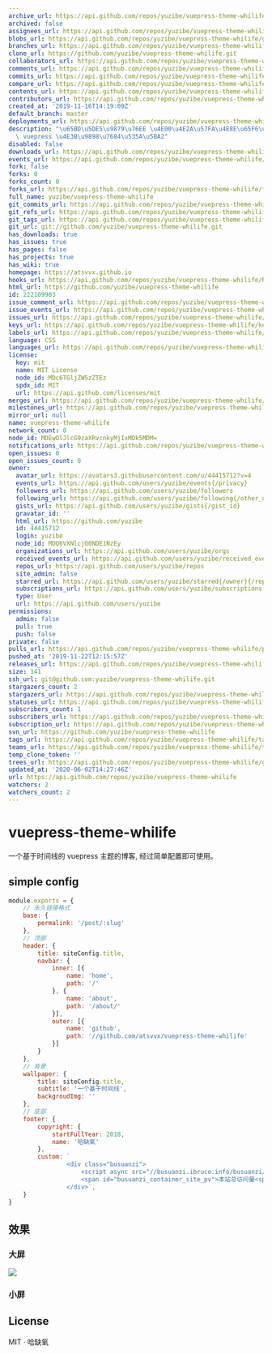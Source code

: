 ```yaml
---
archive_url: https://api.github.com/repos/yuzibe/vuepress-theme-whilife/{archive_format}{/ref}
archived: false
assignees_url: https://api.github.com/repos/yuzibe/vuepress-theme-whilife/assignees{/user}
blobs_url: https://api.github.com/repos/yuzibe/vuepress-theme-whilife/git/blobs{/sha}
branches_url: https://api.github.com/repos/yuzibe/vuepress-theme-whilife/branches{/branch}
clone_url: https://github.com/yuzibe/vuepress-theme-whilife.git
collaborators_url: https://api.github.com/repos/yuzibe/vuepress-theme-whilife/collaborators{/collaborator}
comments_url: https://api.github.com/repos/yuzibe/vuepress-theme-whilife/comments{/number}
commits_url: https://api.github.com/repos/yuzibe/vuepress-theme-whilife/commits{/sha}
compare_url: https://api.github.com/repos/yuzibe/vuepress-theme-whilife/compare/{base}...{head}
contents_url: https://api.github.com/repos/yuzibe/vuepress-theme-whilife/contents/{+path}
contributors_url: https://api.github.com/repos/yuzibe/vuepress-theme-whilife/contributors
created_at: '2019-11-16T14:19:09Z'
default_branch: master
deployments_url: https://api.github.com/repos/yuzibe/vuepress-theme-whilife/deployments
description: "\u65BD\u5DE5\u9879\u76EE \u4E00\u4E2A\u57FA\u4E8E\u65F6\u95F4\u7EBF\u7684\
  \ vuepress \u4E3B\u9898\u7684\u535A\u5BA2"
disabled: false
downloads_url: https://api.github.com/repos/yuzibe/vuepress-theme-whilife/downloads
events_url: https://api.github.com/repos/yuzibe/vuepress-theme-whilife/events
fork: false
forks: 0
forks_count: 0
forks_url: https://api.github.com/repos/yuzibe/vuepress-theme-whilife/forks
full_name: yuzibe/vuepress-theme-whilife
git_commits_url: https://api.github.com/repos/yuzibe/vuepress-theme-whilife/git/commits{/sha}
git_refs_url: https://api.github.com/repos/yuzibe/vuepress-theme-whilife/git/refs{/sha}
git_tags_url: https://api.github.com/repos/yuzibe/vuepress-theme-whilife/git/tags{/sha}
git_url: git://github.com/yuzibe/vuepress-theme-whilife.git
has_downloads: true
has_issues: true
has_pages: false
has_projects: true
has_wiki: true
homepage: https://atsvvx.github.io
hooks_url: https://api.github.com/repos/yuzibe/vuepress-theme-whilife/hooks
html_url: https://github.com/yuzibe/vuepress-theme-whilife
id: 222109903
issue_comment_url: https://api.github.com/repos/yuzibe/vuepress-theme-whilife/issues/comments{/number}
issue_events_url: https://api.github.com/repos/yuzibe/vuepress-theme-whilife/issues/events{/number}
issues_url: https://api.github.com/repos/yuzibe/vuepress-theme-whilife/issues{/number}
keys_url: https://api.github.com/repos/yuzibe/vuepress-theme-whilife/keys{/key_id}
labels_url: https://api.github.com/repos/yuzibe/vuepress-theme-whilife/labels{/name}
language: CSS
languages_url: https://api.github.com/repos/yuzibe/vuepress-theme-whilife/languages
license:
  key: mit
  name: MIT License
  node_id: MDc6TGljZW5zZTEz
  spdx_id: MIT
  url: https://api.github.com/licenses/mit
merges_url: https://api.github.com/repos/yuzibe/vuepress-theme-whilife/merges
milestones_url: https://api.github.com/repos/yuzibe/vuepress-theme-whilife/milestones{/number}
mirror_url: null
name: vuepress-theme-whilife
network_count: 0
node_id: MDEwOlJlcG9zaXRvcnkyMjIxMDk5MDM=
notifications_url: https://api.github.com/repos/yuzibe/vuepress-theme-whilife/notifications{?since,all,participating}
open_issues: 0
open_issues_count: 0
owner:
  avatar_url: https://avatars3.githubusercontent.com/u/44415712?v=4
  events_url: https://api.github.com/users/yuzibe/events{/privacy}
  followers_url: https://api.github.com/users/yuzibe/followers
  following_url: https://api.github.com/users/yuzibe/following{/other_user}
  gists_url: https://api.github.com/users/yuzibe/gists{/gist_id}
  gravatar_id: ''
  html_url: https://github.com/yuzibe
  id: 44415712
  login: yuzibe
  node_id: MDQ6VXNlcjQ0NDE1NzEy
  organizations_url: https://api.github.com/users/yuzibe/orgs
  received_events_url: https://api.github.com/users/yuzibe/received_events
  repos_url: https://api.github.com/users/yuzibe/repos
  site_admin: false
  starred_url: https://api.github.com/users/yuzibe/starred{/owner}{/repo}
  subscriptions_url: https://api.github.com/users/yuzibe/subscriptions
  type: User
  url: https://api.github.com/users/yuzibe
permissions:
  admin: false
  pull: true
  push: false
private: false
pulls_url: https://api.github.com/repos/yuzibe/vuepress-theme-whilife/pulls{/number}
pushed_at: '2019-11-22T12:15:57Z'
releases_url: https://api.github.com/repos/yuzibe/vuepress-theme-whilife/releases{/id}
size: 141
ssh_url: git@github.com:yuzibe/vuepress-theme-whilife.git
stargazers_count: 2
stargazers_url: https://api.github.com/repos/yuzibe/vuepress-theme-whilife/stargazers
statuses_url: https://api.github.com/repos/yuzibe/vuepress-theme-whilife/statuses/{sha}
subscribers_count: 1
subscribers_url: https://api.github.com/repos/yuzibe/vuepress-theme-whilife/subscribers
subscription_url: https://api.github.com/repos/yuzibe/vuepress-theme-whilife/subscription
svn_url: https://github.com/yuzibe/vuepress-theme-whilife
tags_url: https://api.github.com/repos/yuzibe/vuepress-theme-whilife/tags
teams_url: https://api.github.com/repos/yuzibe/vuepress-theme-whilife/teams
temp_clone_token: ''
trees_url: https://api.github.com/repos/yuzibe/vuepress-theme-whilife/git/trees{/sha}
updated_at: '2020-06-02T14:27:46Z'
url: https://api.github.com/repos/yuzibe/vuepress-theme-whilife
watchers: 2
watchers_count: 2
---
```



# vuepress-theme-whilife

一个基于时间线的 vuepress 主题的博客, 经过简单配置即可使用。

## simple config

```js
module.exports = {
    // 永久链接格式
    base: {
        permalink: '/post/:slug'
    },
    // 顶部
    header: {
        title: siteConfig.title,
        navbar: {
            inner: [{
                name: 'home',
                path: '/'
            }, {
                name: 'about',
                path: '/about/'
            }],
            outer: [{
                name: 'github',
                path: '//github.com/atsvvx/vuepress-theme-whilife'
            }]
        }
    },
    // 背景
    wallpaper: {
        title: siteConfig.title,
        subtitle: '一个基于时间线',
        backgroudImg: ''
    },
    // 底部
    footer: {
        copyright: {
            startFullYear: 2018,
            name: '哈缺氧'
        },
        custom: `
                <div class="busuanzi">
                    <script async src="//busuanzi.ibruce.info/busuanzi/2.3/busuanzi.pure.mini.js"></script>
                    <span id="busuanzi_container_site_pv">本站总访问量<span id="busuanzi_value_site_pv"></span>次</span>
                </div>`,
    }
}
```

## 效果

### 大屏

![](https://i.loli.net/2019/11/20/OizN1tjfKrh8JdC.png)

### 小屏



## License

MIT · 哈缺氧
